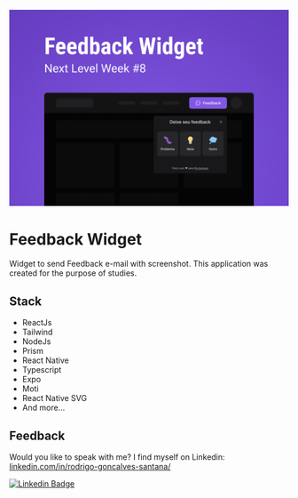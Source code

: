 ![App Screenshot](.github/cover.png)

# Feedback Widget
Widget to send Feedback e-mail with  screenshot. This application was created for the purpose of studies.


## Stack
- ReactJs
- Tailwind
- NodeJs
- Prism
- React Native
- Typescript
- Expo
- Moti
- React Native SVG
- And more...


## Feedback 

Would you like to speak with me? I find myself on Linkedin: [linkedin.com/in/rodrigo-goncalves-santana/](https://www.linkedin.com/in/rodrigo-goncalves-santana/)
 
[![Linkedin Badge](https://img.shields.io/badge/-Rodrigo%20Gonçalves%20Santana-6633cc?style=flat-square&logo=Linkedin&logoColor=white&link=https://www.linkedin.com/in/rodrigo-gon%C3%A7alves-santana/)](https://www.linkedin.com/in/rodrigo-gon%C3%A7alves-santana/) 
</div>
